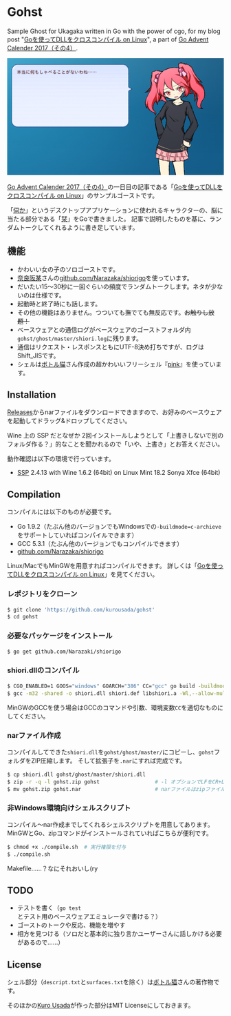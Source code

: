 Gohst
===

Sample Ghost for Ukagaka written in Go with the power of cgo, for my blog post "[Goを使ってDLLをクロスコンパイル on Linux](http://kurousada.ga/posts/cross-compile-dll-using-golang-on-linux/)", a part of [Go Advent Calender 2017（その4）](https://qiita.com/advent-calendar/2017/go4).

![Screenshot](screenshot.png)

[Go Advent Calender 2017（その4）](https://qiita.com/advent-calendar/2017/go4)の一日目の記事である「[Goを使ってDLLをクロスコンパイル on Linux](http://kurousada.ga/posts/cross-compile-dll-using-golang-on-linux/)」のサンプルゴーストです。

「[伺か](https://ja.wikipedia.org/wiki/伺か)」というデスクトップアプリケーションに使われるキャラクターの、脳に当たる部分である「[栞]()」をGoで書きました。
記事で説明したものを基に、ランダムトークしてくれるように書き足しています。

## 機能

 - かわいい女の子のソロゴーストです。
 - [奈良阪某](https://narazaka.net/)さんの[github.com/Narazaka/shiorigo](https://github.com/Narazaka/shiorigo)を使っています。
 - だいたい15〜30秒に一回ぐらいの頻度でランダムトークします。ネタが少ないのは仕様です。
 - 起動時と終了時にも話します。
 - その他の機能はありません。つついても撫でても無反応です。~~お触りし放題！~~
 - ベースウェアとの通信ログがベースウェアのゴーストフォルダ内`gohst/ghost/master/shiori.log`に残ります。
 - 通信はリクエスト・レスポンスともにUTF-8決め打ちですが、ログはShift_JISです。
 - シェルは[ボトル猫](http://catbottle.sakura.ne.jp/)さん作成の超かわいいフリーシェル『[pink](http://wikiwiki.jp/feeshell/?cmd=read&page=pink)』を使っています。

## Installation

[Releases](https://github.com/kurousada/gohst/releases)からnarファイルをダウンロードできますので、お好みのベースウェアを起動してドラッグ&ドロップしてください。

Wine 上の SSP だとなぜか 2回インストールしようとして「上書きしないで別のフォルダ作る？」的なことを聞かれるので「いや、上書き」とお答えください。

動作確認は以下の環境で行っています。

 - [SSP](http://ssp.shillest.net/) 2.4.13 with Wine 1.6.2 (64bit) on Linux Mint 18.2 Sonya Xfce (64bit)

## Compilation

コンパイルには以下のものが必要です。

 - Go 1.9.2（たぶん他のバージョンでもWindowsでの`-buildmode=c-archieve`をサポートしていればコンパイルできます）
 - GCC 5.3.1（たぶん他のバージョンでもコンパイルできます）
 - [github.com/Narazaka/shiorigo](https://github.com/Narazaka/shiorigo)

Linux/MacでもMinGWを用意すればコンパイルできます。
詳しくは「[Goを使ってDLLをクロスコンパイル on Linux](http://kurousada.ga/posts/cross-compile-dll-using-golang-on-linux/)」を見てください。

### レポジトリをクローン

```sh
$ git clone 'https://github.com/kurousada/gohst'
$ cd gohst
```

### 必要なパッケージをインストール

```sh
$ go get github.com/Narazaki/shiorigo
```

### shiori.dllのコンパイル

```sh
$ CGO_ENABLED=1 GOOS="windows" GOARCH="386" CC="gcc" go build -buildmode=c-archive -o libshiori.a
$ gcc -m32 -shared -o shiori.dll shiori.def libshiori.a -Wl,--allow-multiple-definition -static -lstdc++ -lwinmm -lntdll -lws2_32
```

MinGWのGCCを使う場合はGCCのコマンドや引数、環境変数`CC`を適切なものにしてください。

### narファイル作成

コンパイルしてできた`shiori.dll`を`gohst/ghost/master/`にコピーし、`gohst`フォルダをZIP圧縮します。
そして拡張子を`.nar`にすれば完成です。

```sh
$ cp shiori.dll gohst/ghost/master/shiori.dll
$ zip -r -q -l gohst.zip gohst                  # -l オプションでLFをCR+LFに変換します。
$ mv gohst.zip gohst.nar                        # narファイルはzipファイルの拡張子を変えただけです。
```

### 非Windows環境向けシェルスクリプト

コンパイル〜nar作成までしてくれるシェルスクリプトを用意してあります。
MinGWとGo、zipコマンドがインストールされていればこちらが便利です。

```sh
$ chmod +x ./compile.sh  # 実行権限を付与
$ ./compile.sh
```

Makefile……？なにそれおいし(ry

## TODO

 - テストを書く（`go test`とテスト用のベースウェアエミュレータで書ける？）
 - ゴーストのトークや反応、機能を増やす
 - 相方を見つける（ソロだと基本的に独り言かユーザーさんに話しかける必要があるので……）

## License

シェル部分（`descript.txt`と`surfaces.txt`を除く）は[ボトル猫](http://catbottle.sakura.ne.jp/)さんの著作物です。

そのほかの[Kuro Usada](http://kurousada.ga/)が作った部分はMIT Licenseにしておきます。
